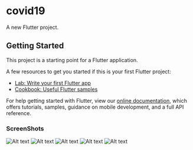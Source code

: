 # covid19

A new Flutter project.

## Getting Started

This project is a starting point for a Flutter application.

A few resources to get you started if this is your first Flutter project:

- [Lab: Write your first Flutter app](https://flutter.dev/docs/get-started/codelab)
- [Cookbook: Useful Flutter samples](https://flutter.dev/docs/cookbook)

For help getting started with Flutter, view our
[online documentation](https://flutter.dev/docs), which offers tutorials,
samples, guidance on mobile development, and a full API reference.

### ScreenShots
![Alt text](/screenshots/1.png?raw=true)
![Alt text](/screenshots/2.png?raw=true)
![Alt text](/screenshots/3.png?raw=true)
![Alt text](/screenshots/4.png?raw=true)
![Alt text](/screenshots/5.png?raw=true)
